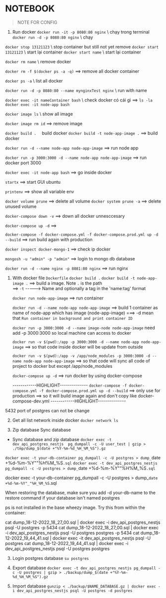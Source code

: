 # NOTEBOOK

> NOTE FOR CONFIG

1. Run docker
`docker run -it -p 8080:80 nginx` \\ chạy trong terminal
`docker run -d -p 8080:80 nginx` \\ chạy 

`docker stop 13121123` \\ stop container but still not yet remove
`docker start 13121123` \\ start lại container
`docker start name` \\ start lại container


`docker rm name` \\ remove docker

`docker rm -f $(docker ps -a -q)`  ==> remove all docker container


`docker ps -a` \\ list all docker


`docker run -d -p 8080:80 --name mynginxTest nginx`  \\ run with name

`docker exec -it nameContainer bash` \\ check docker có cái gì  ==> `ls -la`
`docker exec -it node-app bash`




`docker image ls` \\ show all image

`docker image rm id` ==> remove image

`docker build .  `  build docker
`docker build -t node-app-image .` ==> build docker



`docker run -d --name node-app node-app-image` ==> run node app


`docker run -p 3000:3000 -d --name node-app node-app-image` ==> run docker port 3000


`docker exec -it node-app bash` ==> go inside docker 


`startx` ==> start GUI ubuntu


`printenv` ==> show all variable env

`docker volume prune` ==> delete all volume
`docker system prune -a` ==> delete unused volume


`docker-compose down -v` ==> down all docker unnesccesary


`docker-compose up -d` ==> 

`docker-compose -f docker-compose.yml -f docker-compose.prod.yml up -d --build` ==> run build again with production


`docker inspect docker-mongo-1` ==> check ip docker 



`mongosh -u "admin" -p "admin"` ==> login to mongo db database


`docker run -d --name nginx -p 8081:80 nginx` ==> run nginx 






1. With docker file `Dockerfile`
    `docker build .`
    `docker build -t node-app-image .` ==> build a image. Note `.` is the path  
        ==> `-t` ----->  Name and optionally a tag in the 'name:tag' format


    `docker run node-app-image` ==> run container

    `docker run -d --name node-app node-app-image`  ==> build 1 container as name of node-app which has image (node-app-image)
    ===> -d mean that `Run container in background and print container ID`

    `docker run -p 3000:3000 -d --name image-node node-app-image` need add -p 3000:3000 so local machine can access to docker


    `docker run -v $(pwd):/app -p 3000:3000 -d --name node-app node-app-image`  ==> so that code inside docker will be update 
    from outside 


    `docker run -v $(pwd):/app -v /app/node_modules -p 3000:3000 -d --name node-app node-app-image` ==> so that code will sync all code of project to docker but except /app/node_modules


    `docker-compose up -d` ==> run docker by using docker-compose

    ------------HIGHLIGHT--------------
    `docker-compose -f docker-compose.yml -f docker-compose.prod.yml up -d --build` 
    ==> only use for production  ==> so it will build image again and don't copy like docker-compose-dev.yml
    ------------HIGHLIGHT--------------




5432 port of postgres can not be change



2. Get all list network inside docker  `docker network ls`





3. Zip database
Sync database
- Sync database and zip database
`docker exec -t dev_api_postgres_nestjs  pg_dumpall -c -U user_test | gzip > ./tmp/dump_$(date +"%Y-%m-%d_%H_%M_%S").gz`

`docker exec -t your-db-container pg_dumpall -c -U postgres > dump_`date +%d-%m-%Y"_"%H_%M_%S`.sql`
`docker exec -t dev_api_postgres_nestjs pg_dumpall -c -U postgres > dump_`date +%d-%m-%Y"_"%H_%M_%S`.sql`


docker exec -t your-db-container pg_dumpall -c -U postgres > dump_`date +%d-%m-%Y"_"%H_%M_%S`.sql



When restoring the database, make sure you add -d your-db-name to the restore command if your database isn't named postgres


ps is not installed in the base wheezy image. Try this from within the container:



cat dump_18-12-2022_18_27_00.sql | docker exec -i dev_api_postgres_nestjs psql -U postgres -p 5434
cat dump_18-12-2022_18_27_00.sql | docker exec -i dev_api_postgres_nestjs psql -U postgres postgres -p 5434
cat dump_18-12-2022_19_44_41.sql | docker exec -it dev_api_postgres_nestjs psql -U postgres
cat dump_18-12-2022_19_44_41.sql | docker exec -i dev_api_postgres_nestjs psql -U postgres postgres



3. Login postgres database
`su postgres`

4. Export database
`docker exec -t dev_api_postgres_nestjs pg_dumpall -c -U postgres | gzip > ./backup/dump_$(date +"%Y-%m-%d_%H_%M_%S").gz`

5. Import database
`gunzip < ./backup/$NAME_DATABASE.gz | docker exec -i dev_api_postgres_nestjs psql -U postgres -d postgres`